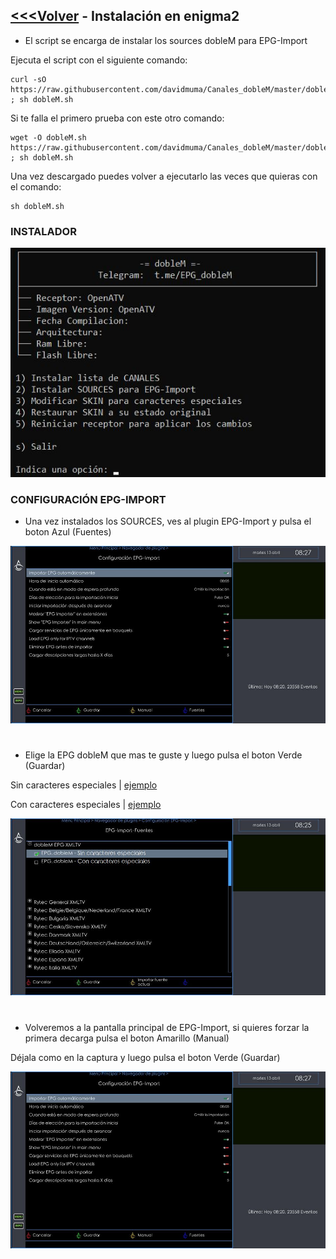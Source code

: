 ## [<<<Volver](https://github.com/davidmuma/EPG_dobleM) - Instalación en enigma2

- El script se encarga de instalar los sources dobleM para EPG-Import

Ejecuta el script con el siguiente comando:
```
curl -sO https://raw.githubusercontent.com/davidmuma/Canales_dobleM/master/dobleM.sh ; sh dobleM.sh
```
Si te falla el primero prueba con este otro comando:
```
wget -O dobleM.sh https://raw.githubusercontent.com/davidmuma/Canales_dobleM/master/dobleM.sh ; sh dobleM.sh
```
Una vez descargado puedes volver a ejecutarlo las veces que quieras con el comando:
```
sh dobleM.sh
```
### INSTALADOR
![alt text](https://raw.githubusercontent.com/davidmuma/Canales_dobleM/master/Images/Ie2.jpg)

### CONFIGURACIÓN EPG-IMPORT
- Una vez instalados los SOURCES, ves al plugin EPG-Import y pulsa el boton Azul (Fuentes)

![alt text](https://raw.githubusercontent.com/davidmuma/Canales_dobleM/master/Images/E2_I1.jpg)
#

- Elige la EPG dobleM que mas te guste y luego pulsa el boton Verde (Guardar)

Sin caracteres especiales | [ejemplo](https://raw.githubusercontent.com/davidmuma/Canales_dobleM/master/Varios/EPG/e2sin.jpg)

Con caracteres especiales | [ejemplo](https://raw.githubusercontent.com/davidmuma/Canales_dobleM/master/Varios/EPG/e2con.jpg)

![alt text](https://raw.githubusercontent.com/davidmuma/Canales_dobleM/master/Images/E2_I2.jpg)
#

- Volveremos a la pantalla principal de EPG-Import, si quieres forzar la primera decarga pulsa el boton Amarillo (Manual)

Déjala como en la captura y luego pulsa el boton Verde (Guardar)

![alt text](https://raw.githubusercontent.com/davidmuma/Canales_dobleM/master/Images/E2_I1.jpg)
#
